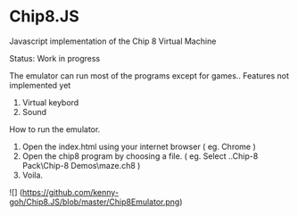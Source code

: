 # Chip8.JS
Javascript implementation of the Chip 8 Virtual Machine

Status: Work in progress


The emulator can run most of the programs except for games..
Features not implemented yet

1. Virtual keybord
2. Sound

How to run the emulator.
1. Open the index.html using your internet browser ( eg. Chrome )
2. Open the chip8 program by choosing a file. ( eg. Select ..Chip-8 Pack\Chip-8 Demos\maze.ch8 )
3. Voila.

![] (https://github.com/kenny-goh/Chip8.JS/blob/master/Chip8Emulator.png)


